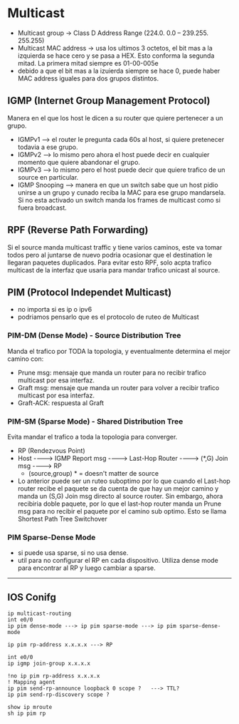 # Multicast
- Multicast group -> Class D Address Range (224.0. 0.0 – 239.255. 255.255)
- Multicast MAC address -> usa los ultimos 3 octetos, el bit mas a la izquierda se hace cero y se pasa a HEX. Esto conforma la segunda mitad. La primera mitad siempre es 01-00-005e
- debido a que el bit mas a la izuierda siempre se hace 0, puede haber MAC address iguales para dos grupos distintos.

## IGMP (Internet Group Management Protocol)
Manera en el que los host le dicen a su router que quiere pertenecer a un grupo.
- IGMPv1 --> el router le pregunta cada 60s al host, si quiere pretenecer todavia a ese grupo.
- IGMPv2 --> lo mismo pero ahora el host puede decir en cualquier momento que quiere abandonar el grupo.
- IGMPv3 --> lo mismo pero el host puede decir que quiere trafico de un source en particular.
- IGMP Snooping --> manera en que un switch sabe que un host pidio unirse a un grupo y cunado reciba la MAC para ese grupo mandarsela. Si no esta activado un switch manda los frames de multicast como si fuera broadcast.

## RPF (Reverse Path Forwarding)
Si el source manda multicast traffic y tiene varios caminos, este va tomar todos pero al juntarse de nuevo podria ocasionar que el destination le llegaran paquetes duplicados. Para evitar esto RPF, solo acpta trafico multicast de la interfaz que usaria para mandar trafico unicast al source.


## PIM (Protocol Independet Multicast)
- no importa si es ip o ipv6
- podriamos pensarlo que es el protocolo de ruteo de Multicast
### PIM-DM (Dense Mode) - Source Distribution Tree
Manda el trafico por TODA la topologia, y eventualmente determina el mejor camino con:
- Prune msg: mensaje que manda un router para no recibir trafico multicast por esa interfaz.
- Graft msg: mensaje que manda un router para volver a recibir trafico multicast por esa interfaz.
- Graft-ACK: respuesta al Graft
### PIM-SM (Sparse Mode) - Shared Distribution Tree
Evita mandar el trafico a toda la topologia para converger.
- RP (Rendezvous Point)
- Host ----> IGMP Report msg ----> Last-Hop Router ----> (*,G) Join msg ----> RP
  - (source,group) * = doesn't matter de source
- Lo anterior puede ser un ruteo suboptimo por lo que cuando el Last-hop router recibe el paquete se da cuenta de que hay un mejor camino y manda un (S,G) Join msg directo al source router. Sin embargo, ahora recibiria doble paquete, por lo que el last-hop router manda un Prune msg para no recibir el paquete por el camino sub optimo. Esto se llama Shortest Path Tree Switchover
### PIM Sparse-Dense Mode
- si puede usa sparse, si no usa dense.
- util para no configurar el RP en cada dispositivo. Utiliza dense mode para encontrar al RP y luego cambiar a sparse.

----

## IOS Conifg

```
ip multicast-routing
int e0/0
ip pim dense-mode ---> ip pim sparse-mode ---> ip pim sparse-dense-mode
```
```
ip pim rp-address x.x.x.x ---> RP
```
```
int e0/0
ip igmp join-group x.x.x.x
```
```
!no ip pim rp-address x.x.x.x
! Mapping agent
ip pim send-rp-announce loopback 0 scope ?   ---> TTL?
ip pim send-rp-discovery scope ?

```
```
show ip mroute
sh ip pim rp
```

